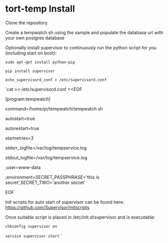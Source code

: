# tort-temp Install
Clone the repository

Create a tempwatch.sh using the sample and populate the database url with your own postgres database


Optionally install supervisor to continuously run the python script for you (including start on boot):

`sudo apt-get install python-pip`

`pip install supervisor`

`echo_supervisord_conf > /etc/supervisord.conf`

`cat >> /etc/supervisord.conf <<EOF

[program:tempwatch]

command=/home/pi/tempwatch/tempwatch.sh

autostart=true

autorestart=true

startretries=3

stderr_logfile=/var/log/tempservice.log

stdout_logfile=/var/log/tempservice.log

;user=www-data

;environment=SECRET_PASSPHRASE='this is secret',SECRET_TWO='another secret'

EOF`

Init scripts for auto start of supervisor can be found here:
https://github.com/Supervisor/initscripts

Once suitable script is placed in /etc/init.d/supervisor and is executable:

`chkconfig supervisor on`

`service supervisor start`
`
